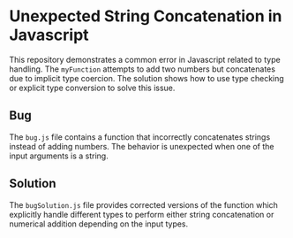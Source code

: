# Unexpected String Concatenation in Javascript
This repository demonstrates a common error in Javascript related to type handling.  The `myFunction` attempts to add two numbers but concatenates due to implicit type coercion.
The solution shows how to use type checking or explicit type conversion to solve this issue. 

## Bug
The `bug.js` file contains a function that incorrectly concatenates strings instead of adding numbers.  The behavior is unexpected when one of the input arguments is a string.

## Solution
The `bugSolution.js` file provides corrected versions of the function which explicitly handle different types to perform either string concatenation or numerical addition depending on the input types.

